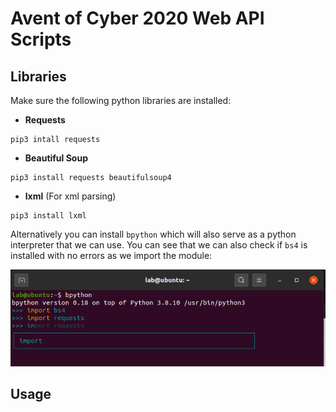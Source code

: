 # Avent of Cyber 2020 Web API Scripts

## Libraries

Make sure the following python libraries are installed:

- **Requests**
```
pip3 intall requests
```
- **Beautiful Soup**
```
pip3 install requests beautifulsoup4 
```
- **lxml** (For xml parsing)
```
pip3 install lxml 
```

Alternatively you can install `bpython` which will also serve as a python interpreter that we can use. You can see that we can also check if `bs4` is installed with no errors as we import the module:

![](Images/4.png)

## Usage

